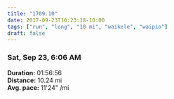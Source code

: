 ```yaml
---
title: "1709.10"
date: 2017-09-23T10:23:18-10:00
tags: ["run", "long", "10 mi", "waikele", "waipio"]
draft: false
---
```


### Sat, Sep 23, 6:06 AM

**Duration:** 01:56:56  
**Distance:** 10.24 mi  
**Avg. pace:** 11'24" /mi